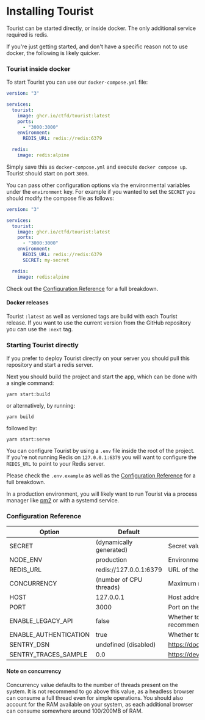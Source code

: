 # Installing Tourist

Tourist can be started directly, or inside docker. The only additional service required is redis.

If you're just getting started, and don't have a specific reason not to use docker, the following is likely quicker.

### Tourist inside docker

To start Tourist you can use our `docker-compose.yml` file:

```yaml
version: "3"

services:
  tourist:
    image: ghcr.io/ctfd/tourist:latest
    ports:
      - "3000:3000"
    environment:
      REDIS_URL: redis://redis:6379

  redis:
    image: redis:alpine
```

Simply save this as `docker-compose.yml` and execute `docker compose up`. Tourist should start on port `3000`.

You can pass other configuration options via the environmental variables under the `environment` key.
For example if you wanted to set the `SECRET` you should modify the compose file as follows:

```yaml
version: "3"

services:
  tourist:
    image: ghcr.io/ctfd/tourist:latest
    ports:
      - "3000:3000"
    environment:
      REDIS_URL: redis://redis:6379
      SECRET: my-secret

  redis:
    image: redis:alpine
```

Check out the [Configuration Reference](#configuration-reference) for a full breakdown.

#### Docker releases

Tourist `:latest` as well as versioned tags are build with each Tourist release.
If you want to use the current version from the GitHub repository you can use the `:next` tag.

### Starting Tourist directly

If you prefer to deploy Tourist directly on your server you should pull this repository and start a redis server.

Next you should build the project and start the app, which can be done with a single command:

`yarn start:build`

or alternatively, by running:

`yarn build`

followed by:

`yarn start:serve`

You can configure Tourist by using a `.env` file inside the root of the project.
If you're not running Redis on `127.0.0.1:6379` you will want to configure the `REDIS_URL` to point to your Redis
server.

Please check the `.env.example` as well as the [Configuration Reference](#configuration-reference) for a full breakdown.

In a production environment, you will likely want to run Tourist via a process manager
like [pm2](https://pm2.keymetrics.io/) or with a systemd service.

### Configuration Reference

| Option                | Default                 | Description                                                    |
|-----------------------|-------------------------|----------------------------------------------------------------|
| SECRET                | (dynamically generated) | Secret value for token authentication purposes.                |
| NODE_ENV              | production              | Environment Tourist is running in.                             |
| REDIS_URL             | redis://127.0.0.1:6379  | URL of the redis server.                                       |
| CONCURRENCY           | (number of CPU threads) | Maximum number of jobs processed concurrently.                 |
| HOST                  | 127.0.0.1               | Host address that Tourist will listen on.                      |
| PORT                  | 3000                    | Port on the host address that tourist will listen on.          |
| ENABLE_LEGACY_API     | false                   | Whether to enable legacy portion of the API (not recommended). |
| ENABLE_AUTHENTICATION | true                    | Whether to enable authentication with tokens (recommended).    |
| SENTRY_DSN            | undefined (disabled)    | <https://docs.sentry.io/product/sentry-basics/dsn-explainer/>    |
| SENTRY_TRACES_SAMPLE  | 0.0                     | <https://develop.sentry.dev/sdk/performance/#tracessamplerate>   |

#### Note on concurrency

Concurrency value defaults to the number of threads present on the system. It is not recommend to go above this value,
as a headless browser can consume a full thread even for simple operations. You should also account for the RAM
available on your system, as each additional browser can consume somewhere around 100/200MB of RAM.
